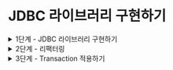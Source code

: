 # JDBC 라이브러리 구현하기

<details>
<summary>1단계 - JDBC 라이브러리 구현하기</summary>

구현 기능 목록

- [x] UserDaoTest의 모든 테스트 케이스가 통과시키기
- [x] UserDao가 아닌 JdbcTemplate 클래스에서 JDBC와 관련된 처리를 담당하도록 수정

리팩터링

- [x] try-with-resources 를 사용하도록 수정
- [x] JdbcTemplate 중복 코드 없애기
- [x] JdbcTemplate 예외 상황에 대한 테스트 추가
- [x] Dao 테스트 격리 고민해보기
- [x] insert 메서드를 분리해 id 값 가져오기
- [x] update 메서드에서 update 수를 반환하도록 수정

</details>

<details>
<summary>2단계 - 리팩터링</summary>

구현 기능 목록

- [x] 템플릿 콜백 패턴을 이용해 중복 삭제

</details>

<details>
<summary>3단계 - Transaction 적용하기</summary>

구현 기능 목록

- [ ] 트랜잭션 경계 설정하기
- [ ] 트랜잭션 동기화 적용하기
- [ ] 트랜잭션 서비스 추상화하기

</details>
